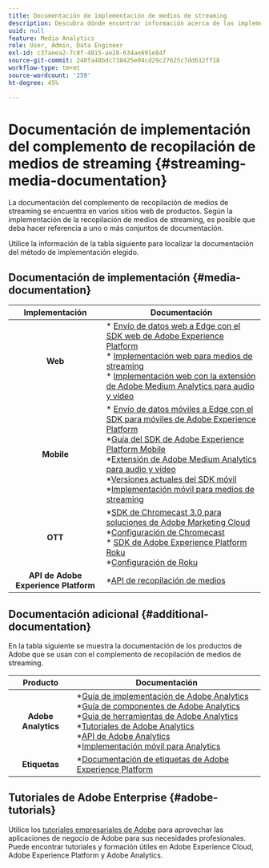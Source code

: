 ```yaml
---
title: Documentación de implementación de medios de streaming
description: Descubra dónde encontrar información acerca de las implementaciones de medios de streaming.
uuid: null
feature: Media Analytics
role: User, Admin, Data Engineer
exl-id: c37aeea2-7c8f-4815-ae28-634ae691e84f
source-git-commit: 240fa48bdc738425e04cd29c27625c7dd612ff18
workflow-type: tm+mt
source-wordcount: '259'
ht-degree: 45%

---
```


# Documentación de implementación del complemento de recopilación de medios de streaming {#streaming-media-documentation}

La documentación del complemento de recopilación de medios de streaming se encuentra en varios sitios web de productos. Según la implementación de la recopilación de medios de streaming, es posible que deba hacer referencia a uno o más conjuntos de documentación.

Utilice la información de la tabla siguiente para localizar la documentación del método de implementación elegido.

## Documentación de implementación {#media-documentation}

| Implementación | Documentación |
|:-----------------------:|----------------|
| **Web** | * [Envío de datos web a Edge con el SDK web de Adobe Experience Platform](/help/implementation/edge/edge-web-sdk.md) <br> * [Implementación web para medios de streaming](/help/implementation/media-sdk/setup/web-implementation.md) <br>* [Implementación web con la extensión de Adobe Medium Analytics para audio y vídeo](https://experienceleague.adobe.com/docs/experience-platform/tags/extensions/adobe/media-analytics-3x/overview.html?lang=es) |
| **Mobile** | * [Envío de datos móviles a Edge con el SDK para móviles de Adobe Experience Platform](/help/implementation/edge/edge-mobile-sdk.md) <br> *[Guía del SDK de Adobe Experience Platform Mobile](https://developer.adobe.com/client-sdks/documentation/) <br> *[Extensión de Adobe Medium Analytics para audio y vídeo](https://developer.adobe.com/client-sdks/documentation/adobe-media-analytics/)<br> *[Versiones actuales del SDK móvil](https://developer.adobe.com/client-sdks/documentation/current-sdk-versions/) <br> *[Implementación móvil para medios de streaming](/help/implementation/media-sdk/setup/mobile-implementation.md) | |  |
| **OTT** | *[SDK de Chromecast 3.0 para soluciones de Adobe Marketing Cloud](https://adobe-marketing-cloud.github.io/media-sdks/reference/chromecast/)<br> *[Configuración de Chromecast](/help/implementation/media-sdk/setup/set-up-chromecast.md)<br> * [SDK de Adobe Experience Platform Roku](/help/implementation/edge/implementation-edge.md) <br> *[Configuración de Roku](/help/implementation/media-sdk/setup/set-up-roku.md) |
| **API de Adobe Experience Platform** | *[API de recopilación de medios](/help/implementation/media-collection-api/mc-api-overview.md) |

## Documentación adicional {#additional-documentation}

En la tabla siguiente se muestra la documentación de los productos de Adobe que se usan con el complemento de recopilación de medios de streaming.

| Producto | Documentación |
|:-----------------------:|----------------|
| **Adobe Analytics** | *[Guía de implementación de Adobe Analytics](https://experienceleague.adobe.com/docs/analytics/implementation/home.html?lang=es)<br>  *[Guía de componentes de Adobe Analytics](https://experienceleague.adobe.com/docs/analytics/components/home.html?lang=es)<br> *[Guía de herramientas de Adobe Analytics](https://experienceleague.adobe.com/docs/analytics/analyze/home.html?lang=es)<br> *[Tutoriales de Adobe Analytics](https://experienceleague.adobe.com/docs/analytics.html?lang=es#tutorials) <br> *[API de Adobe Analytics](https://developer.adobe.com/analytics-apis/docs/2.0/)<br> *[Implementación móvil para Analytics](https://developer.adobe.com/client-sdks/documentation/adobe-analytics/) |
| **Etiquetas** | *[Documentación de etiquetas de Adobe Experience Platform](https://experienceleague.adobe.com/docs/experience-platform/tags/home.html?lang=es) |

## Tutoriales de Adobe Enterprise {#adobe-tutorials}

Utilice los [tutoriales empresariales de Adobe](https://experienceleague.adobe.com/docs/home-tutorials.html?lang=es) para aprovechar las aplicaciones de negocio de Adobe para sus necesidades profesionales. Puede encontrar tutoriales y formación útiles en Adobe Experience Cloud, Adobe Experience Platform y Adobe Analytics.
